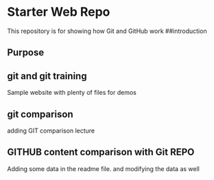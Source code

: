 # Starter Web Repo

This repository is for showing how Git and GitHub work
##introduction
## Purpose
## git and git training
Sample website with plenty of files for demos
## git comparison   
adding GIT comparison lecture

## GITHUB content comparison with Git REPO
Adding some data in the readme file.
and modifying the data as well